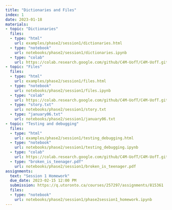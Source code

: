 ```yaml
---
title: "Dictionaries and Files"
index: 1
date: 2023-01-18
materials:
- topic: "Dictionaries"
  files: 
  - type: "html"
    url: examples/phase2/session1/dictionaries.html
  - type: "notebook"
    url: notebooks/phase2/session1/dictionaries.ipynb
  - type: "colab"
    url: https://colab.research.google.com/github/C4M-UofT/C4M-UofT.github.io/blob/master/notebooks/phase2/session1/dictionaries.ipynb
- topic: "Files"
  files: 
  - type: "html"
    url: examples/phase2/session1/files.html
  - type: "notebook"
    url: notebooks/phase2/session1/files.ipynb
  - type: "colab"
    url: https://colab.research.google.com/github/C4M-UofT/C4M-UofT.github.io/blob/master/notebooks/phase2/session1/files.ipynb
  - type: "story.txt"
    url: notebooks/phase2/session1/story.txt
  - type: "january06.txt"
    url: notebooks/phase2/session1/january06.txt
- topic: "Testing and debugging"
  files: 
  - type: "html"
    url: examples/phase2/session1/testing_debugging.html
  - type: "notebook"
    url: notebooks/phase2/session1/testing_debugging.ipynb
  - type: "colab"
    url: https://colab.research.google.com/github/C4M-UofT/C4M-UofT.github.io/blob/master/notebooks/phase2/session1/testing_debugging.ipynb
  - type: "broken_is_teenager.pdf"
    url: notebooks/phase2/session1/broken_is_teenager.pdf
assignments:
  text: "Session 1 Homework"
  due_date: 2023-02-15 12:00 PM
  submission: https://q.utoronto.ca/courses/257297/assignments/815361
  files:
  - type: "notebook" 
    url: notebooks/phase2/session1/phase2session1_homework.ipynb
---
```

